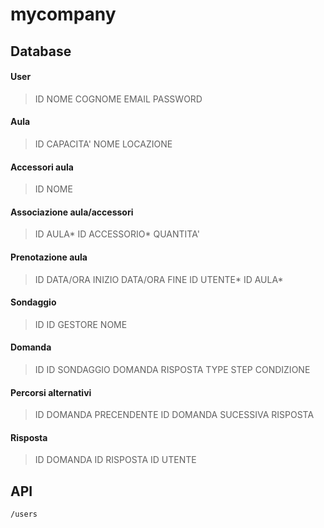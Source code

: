 # mycompany

## Database

#### User
> ID
> NOME
> COGNOME
> EMAIL
> PASSWORD

#### Aula

> ID
> CAPACITA'
> NOME
> LOCAZIONE

#### Accessori aula

> ID
> NOME

#### Associazione aula/accessori

> ID AULA*
> ID ACCESSORIO*
> QUANTITA'

#### Prenotazione aula

> ID
> DATA/ORA INIZIO
> DATA/ORA FINE
> ID UTENTE*
> ID AULA*

#### Sondaggio

> ID
> ID GESTORE
> NOME

#### Domanda

> ID
> ID SONDAGGIO
> DOMANDA
> RISPOSTA
> TYPE
> STEP
> CONDIZIONE

#### Percorsi alternativi

> ID DOMANDA PRECENDENTE
> ID DOMANDA SUCESSIVA
> RISPOSTA

#### Risposta

> ID DOMANDA
> ID RISPOSTA
> ID UTENTE

## API
    /users



<!--stackedit_data:
eyJoaXN0b3J5IjpbMTk0ODg3MzQ2NCw2NzAxNDE5NTMsLTk5NT
gyODU1NywtNTgzMDYyMjA4LC04NjY1ODQ3NjcsOTYyMzkxODQz
LDEzNzMyODc3MjksMTEzNTcwNzgyNywtMTYyOTg1MDU2Nyw4MD
Y4NTMxNzRdfQ==
-->